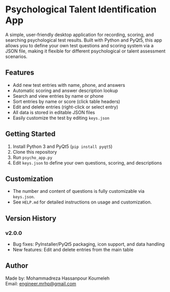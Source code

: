 # Psychological Talent Identification App

A simple, user-friendly desktop application for recording, scoring, and searching psychological test results. Built with Python and PyQt5, this app allows you to define your own test questions and scoring system via a JSON file, making it flexible for different psychological or talent assessment scenarios.

## Features
- Add new test entries with name, phone, and answers
- Automatic scoring and answer description lookup
- Search and view entries by name or phone
- Sort entries by name or score (click table headers)
- Edit and delete entries (right-click or select entry)
- All data is stored in editable JSON files
- Easily customize the test by editing `keys.json`

## Getting Started
1. Install Python 3 and PyQt5 (`pip install pyqt5`)
2. Clone this repository
3. Run `psycho_app.py`
4. Edit `keys.json` to define your own questions, scoring, and descriptions

## Customization
- The number and content of questions is fully customizable via `keys.json`.
- See `HELP.md` for detailed instructions on usage and customization.

## Version History

### v2.0.0
- Bug fixes: PyInstaller/PyQt5 packaging, icon support, and data handling
- New features: Edit and delete entries from the main table

## Author
Made by: Mohammadreza Hassanpour Koumeleh  
Email: engineer.mrhp@gmail.com
